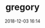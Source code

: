 ---
# FILENAME : please use your OpenClassrooms's name, available in your url.
# Example: https://openclassrooms.com/membres/celinemartinet
# must be the name of your file. If file name is celinemartinet.md, title is celinemartinet.
# lowercase, no blank space, Capital case or special character.
title: gregory

# First name or full name
name: Gregory
date: 2018-12-03 16:14

# One line.
# If you need more space, go to the next line and add 4 spaces on the left, as in 'description'.
objective: Devenir développeur
short_description: J'aime le sport, la lecture et l'informatique.

# don't touch that
template: students
description:
    Passionner d’informatique depuis tout jeune, j’aimerai me remettre dans le code afin de me faire mes propre logiciel personnel, utile pour la vie de tous les jours;).

# image must be located in content/images/students
# name should be the same as this file. Eg: celinemartinet.png
image: gregory.png
 
# Change this to True when you do you pull request.
public: true

# You need to keep the exact same structure for each new project.
projects:
  - title: Présentez-vous !
    description: Une présentation de moi-même et un lien vers mon LinkedIn.
    # Create a new repository for your images. Name it the same as your nickname and profile picture.
    # Image must be here: content/images/students/yourrepo/project1.png
    image: gregory/gregory.png
    link: https://www.linkedin.com/in/gregory-carriel-90370a162/
    # 'true' makes it fully available.
    # 'false' will add a black layer on the picture. IT WILL BE PUBLIC!
    finished: true
  - title: Intégrez la communauté !
    description: Modifier un projet Open Source pour comprendre le fonctionnement de Git, de Github et des pull requests. 
    image: gregory/projet_2.png
    link: https://github.com/G-regory/alumnis
    finished: true
  - title: Aidez MacGyver à sortir !
    description: Création d’un jeu développé en Python et utilisant PyGame.
    image: ratus/projet_3.png
    link: https://www.github.com
    finished: false
---